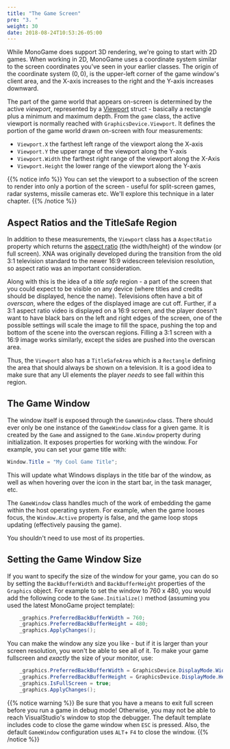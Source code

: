 ```yaml
---
title: "The Game Screen"
pre: "3. "
weight: 30
date: 2018-08-24T10:53:26-05:00
---
```


While MonoGame does support 3D rendering, we're going to start with 2D games.  When working in 2D, MonoGame uses a coordinate system similar to the screen coordinates you've seen in your earlier classes.  The origin of the coordinate system $(0, 0)$, is the upper-left corner of the game window's client area, and the X-axis increases to the right and the Y-axis increases downward.  

The part of the game world that appears on-screen is determined by the active _viewport_, represented by a [Viewport](https://docs.monogame.net/api/Microsoft.Xna.Framework.Graphics.Viewport.html) struct - basically a rectangle plus a minimum and maximum depth.  From the `game` class, the active viewport is normally reached with `GraphicsDevice.Viewport`.  It defines the portion of the game world drawn on-screen with four measurements: 

* `Viewport.X` the farthest left range of the viewport along the X-axis
* `Viewport.Y` the upper range of the viewport along the Y-axis
* `Viewport.Width` the farthest right range of the viewport along the X-Axis
* `Viewport.Height` the lower range of the viewport along the Y-axis

{{% notice info %}}
You can set the viewport to a subsection of the screen to render into only a portion of the screen - useful for split-screen games, radar systems, missile cameras etc.  We'll explore this technique in a later chapter.
{{% /notice %}}

## Aspect Ratios and the TitleSafe Region
In addition to these measurements, the `Viewport` class has a `AspectRatio` property which returns the [aspect ratio](https://en.wikipedia.org/wiki/Aspect_ratio_(image)) (the width/height) of the window (or full screen).  XNA was originally developed during the transition from the old 3:1 television standard to the newer 16:9 widescreen television resolution, so aspect ratio was an important consideration.

Along with this is the idea of a _title safe_ region - a part of the screen that you could expect to be visible on any device (where titles and credits should be displayed, hence the name).  Televisions often have a bit of _overscan_, where the edges of the displayed image are cut off.  Further, if a 3:1 aspect ratio video is displayed on a 16:9 screen, and the player doesn't want to have black bars on the left and right edges of the screen, one of the possible settings will scale the image to fill the space, pushing the top and bottom of the scene into the overscan regions.  Filling a 3:1 screen with a 16:9 image works similarly, except the sides are pushed into the overscan area.

Thus, the `Viewport` also has a `TitleSafeArea` which is a `Rectangle` defining the area that should always be shown on a television.  It is a good idea to make sure that any UI elements the player _needs_ to see fall within this region.

## The Game Window
The window itself is exposed through the `GameWindow` class.  There should ever only be one instance of the `GameWindow` class for a given game.  It is created by the `Game` and assigned to the `Game.Window` property during initialization.  It exposes properties for working with the window.  For example, you can set your game title with:

```csharp
Window.Title = "My Cool Game Title";
```

This will update what Windows displays in the title bar of the window, as well as when hovering over the icon in the start bar, in the task manager, etc.

The `GameWindow` class handles much of the work of embedding the game within the host operating system.  For example, when the game looses focus, the `Window.Active` property is false, and the game loop stops updating (effectively pausing the game).  

You shouldn't need to use most of its properties.

## Setting the Game Window Size
If you want to specify the size of the window for your game, you can do so by setting the `BackBufferWidth` and `BackBufferHeight` properties of the `Graphics` object.  For example to set the window to 760 x 480, you would add the following code to the `Game.Initialize()` method (assuming you used the latest MonoGame project template):

```csharp
    _graphics.PreferredBackBufferWidth = 760;
    _graphics.PreferredBackBufferHeight = 480;
    _graphics.ApplyChanges();
```

You can make the window any size you like - but if it is larger than your screen resolution, you won't be able to see all of it.  To make your game fullscreen and _exactly_  the size of your monitor, use:

```csharp
    _graphics.PreferredBackBufferWidth = GraphicsDevice.DisplayMode.Width;
    _graphics.PreferredBackBufferHeight = GraphicsDevice.DisplayMode.Height;
    _graphics.IsFullScreen = true;
    _graphics.ApplyChanges();
```

{{% notice warning %}}
Be sure that you have a means to exit full screen before you run a game in debug mode!  Otherwise, you may not be able to reach VisualStudio's window to stop the debugger.  The default template includes code to close the game window when `ESC` is pressed.  Also, the default `GameWindow` configuration uses `ALT`+ `F4` to close the window.
{{% /notice %}}

